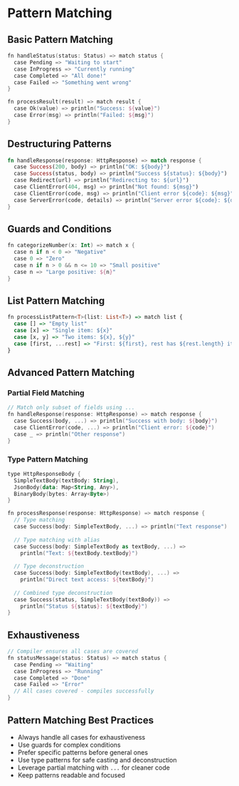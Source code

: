 # Pattern Matching

## Basic Pattern Matching

```kotlin
fn handleStatus(status: Status) => match status {
  case Pending => "Waiting to start"
  case InProgress => "Currently running"
  case Completed => "All done!"
  case Failed => "Something went wrong"
}

fn processResult(result) => match result {
  case Ok(value) => println("Success: ${value}")
  case Error(msg) => println("Failed: ${msg}")
}
```

## Destructuring Patterns

```rust
fn handleResponse(response: HttpResponse) => match response {
  case Success(200, body) => println("OK: ${body}")
  case Success(status, body) => println("Success ${status}: ${body}")
  case Redirect(url) => println("Redirecting to: ${url}")
  case ClientError(404, msg) => println("Not found: ${msg}")
  case ClientError(code, msg) => println("Client error ${code}: ${msg}")
  case ServerError(code, details) => println("Server error ${code}: ${details}")
}
```

## Guards and Conditions

```kotlin
fn categorizeNumber(x: Int) => match x {
  case n if n < 0 => "Negative"
  case 0 => "Zero"
  case n if n > 0 && n <= 10 => "Small positive"
  case n => "Large positive: ${n}"
}
```

## List Pattern Matching

```haskell
fn processListPattern<T>(list: List<T>) => match list {
  case [] => "Empty list"
  case [x] => "Single item: ${x}"
  case [x, y] => "Two items: ${x}, ${y}"
  case [first, ...rest] => "First: ${first}, rest has ${rest.length} items"
}
```

## Advanced Pattern Matching

### Partial Field Matching
```kotlin
// Match only subset of fields using ...
fn handleResponse(response: HttpResponse) => match response {
  case Success(body, ...) => println("Success with body: ${body}")
  case ClientError(code, ...) => println("Client error: ${code}")
  case _ => println("Other response")
}
```

### Type Pattern Matching
```kotlin
type HttpResponseBody {
  SimpleTextBody(textBody: String),
  JsonBody(data: Map<String, Any>),
  BinaryBody(bytes: Array<Byte>)
}

fn processResponse(response: HttpResponse) => match response {
  // Type matching
  case Success(body: SimpleTextBody, ...) => println("Text response")
  
  // Type matching with alias
  case Success(body: SimpleTextBody as textBody, ...) => 
    println("Text: ${textBody.textBody}")
  
  // Type deconstruction
  case Success(body: SimpleTextBody(textBody), ...) => 
    println("Direct text access: ${textBody}")
  
  // Combined type deconstruction
  case Success(status, SimpleTextBody(textBody)) => 
    println("Status ${status}: ${textBody}")
}
```

## Exhaustiveness

```kotlin
// Compiler ensures all cases are covered
fn statusMessage(status: Status) => match status {
  case Pending => "Waiting"
  case InProgress => "Running"
  case Completed => "Done"
  case Failed => "Error"
  // All cases covered - compiles successfully
}
```

## Pattern Matching Best Practices

- Always handle all cases for exhaustiveness
- Use guards for complex conditions
- Prefer specific patterns before general ones
- Use type patterns for safe casting and deconstruction
- Leverage partial matching with `...` for cleaner code
- Keep patterns readable and focused